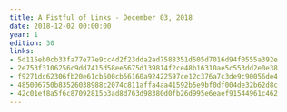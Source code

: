 ```yaml
---
title: A Fistful of Links - December 03, 2018
date: 2018-12-02 00:00:00
year: 1
edition: 30
links:
- 5d115eb0cb33fa77e77e9cc4d2f23dda2ad7588351d505d7016d94f0555a392e
- 2e753f3106256c9dd7415d58ee5675d139814f2ce48b16310ae5c553dd2e0e38
- f9271dc62306fb20e61cb500cb56160a92422597ce12c376a7c3de9c90056de4
- 485006750b83526038988c2074c811affa4aa41592b5e9bf0df004de32b62d8c
- 42c01ef8a5f6c87092815b3ad8d763d98380d0fb26d995e6eaef91544961c462
---
```

